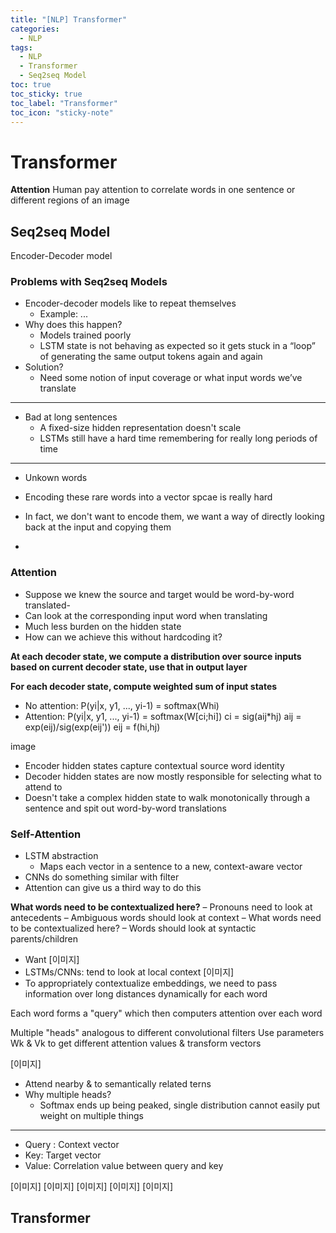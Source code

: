 ```yaml
---
title: "[NLP] Transformer"
categories:
  - NLP
tags:
  - NLP
  - Transformer
  - Seq2seq Model
toc: true
toc_sticky: true
toc_label: "Transformer"
toc_icon: "sticky-note"
---
```


# Transformer

**Attention**
Human pay attention to correlate words in one sentence or different regions of an image

## Seq2seq Model
Encoder-Decoder model

### Problems with Seq2seq Models
- Encoder-decoder models like to repeat themselves
  - Example: ...
- Why does this happen?
  - Models trained poorly
  - LSTM state is not behaving as expected so it gets stuck in a “loop” of generating the same output tokens again and again
- Solution?
  - Need some notion of input coverage or what input words we’ve translate

---

- Bad at long sentences
  - A fixed-size hidden representation doesn't scale
  - LSTMs still have a hard time remembering for really long periods of time

---
- Unkown words

- Encoding these rare words into a vector spcae is really hard
- In fact, we don't want to encode them, we want a way of directly looking back at the input and copying them
- 

### Attention
- Suppose we knew the source and target would be word-by-word translated-
- Can look at the corresponding  input word when translating
- Much less burden on the hidden state
- How can we achieve this without hardcoding it?

**At each decoder state, we compute a distribution over source inputs based on current decoder state, use that in output layer**

**For each decoder state, compute weighted sum of input states**

- No attention: P(yi|x, y1, ..., yi-1) = softmax(Whi)
- Attention: P(yi|x, y1, ..., yi-1) = softmax(W[ci;hi])
ci = sig(aij*hj)
aij = exp(eij)/sig(exp(eij'))
eij = f(hi,hj)

image

- Encoder hidden states capture contextual source word identity
- Decoder hidden states are now mostly responsible for selecting what to attend to
- Doesn't take a complex hidden state to walk monotonically through a sentence and spit out word-by-word translations


### Self-Attention
- LSTM abstraction
  - Maps each vector in a sentence to a new, context-aware vector
- CNNs do something similar with filter
- Attention can give us a third way to do this

**What words need to be contextualized here?**
– Pronouns need to look at antecedents
– Ambiguous words should look at context
– What words need to be contextualized here?
– Words should look at syntactic parents/children

- Want
[이미지]
- LSTMs/CNNs: tend to look at local context
[이미지]
- To appropriately contextualize embeddings, we need to pass information over long distances dynamically for each word

Each word forms a "query" which then computers attention over each word

Multiple "heads" analogous to different convolutional filters Use parameters Wk & Vk to get different attention values & transform vectors

[이미지]

- Attend nearby & to semantically related terns
- Why multiple heads?
  - Softmax ends up being peaked, single distribution cannot easily put weight on multiple things

---

- Query : Context vector
- Key: Target vector
- Value: Correlation value between query and key

[이미지]
[이미지]
[이미지]
[이미지]
[이미지]

## Transformer















